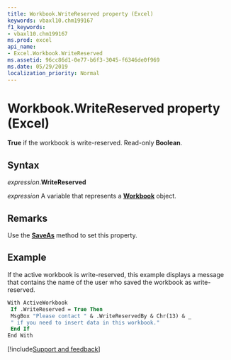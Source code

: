 ```yaml
---
title: Workbook.WriteReserved property (Excel)
keywords: vbaxl10.chm199167
f1_keywords:
- vbaxl10.chm199167
ms.prod: excel
api_name:
- Excel.Workbook.WriteReserved
ms.assetid: 96cc86d1-0e77-b6f3-3045-f6346de0f969
ms.date: 05/29/2019
localization_priority: Normal
---
```



# Workbook.WriteReserved property (Excel)

**True** if the workbook is write-reserved. Read-only **Boolean**.


## Syntax

_expression_.**WriteReserved**

_expression_ A variable that represents a **[Workbook](Excel.Workbook.md)** object.


## Remarks

Use the **[SaveAs](Excel.Workbook.SaveAs.md)** method to set this property.


## Example

If the active workbook is write-reserved, this example displays a message that contains the name of the user who saved the workbook as write-reserved.

```vb
With ActiveWorkbook 
 If .WriteReserved = True Then 
 MsgBox "Please contact " & .WriteReservedBy & Chr(13) & _ 
 " if you need to insert data in this workbook." 
 End If 
End With
```



[!include[Support and feedback](~/includes/feedback-boilerplate.md)]